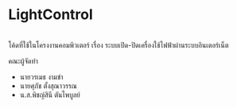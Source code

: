 # LightControl
<br>โค้ดที่ใช้ในโครงงานคอมพิวเตอร์ เรื่อง ระบบเปิด-ปิดเครื่องใช้ไฟฟ้าผ่านระบบอินเตอร์เน็ต

คณะผู้จัดทำ
<ul>
<li>นายวรเมธ งามขำ</li>
<li>นายศุภัช ตั้งสุณาวรรณ</li>
<li>น.ส.พิชญ์สินี ตันไพบูลย์</li>
</ul>
